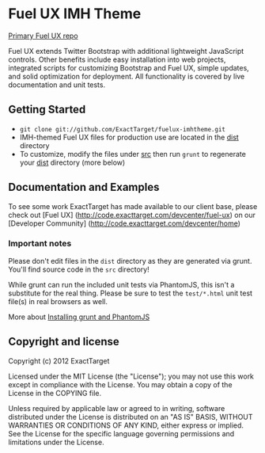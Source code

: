 # Fuel UX IMH Theme

[Primary Fuel UX repo](https://github.com/ExactTarget/fuelux)

Fuel UX extends Twitter Bootstrap with additional lightweight JavaScript controls.
Other benefits include easy installation into web projects, integrated scripts for customizing Bootstrap and Fuel UX,
simple updates, and solid optimization for deployment. All functionality is covered by live documentation and unit tests.

## Getting Started
* `git clone git://github.com/ExactTarget/fuelux-imhtheme.git`
* IMH-themed Fuel UX files for production use are located in the [dist](https://github.com/ExactTarget/fuelux-imhtheme/tree/master/dist) directory
* To customize, modify the files under [src](https://github.com/ExactTarget/fuelux-imhtheme/tree/master/src) then run `grunt` to regenerate your [dist](https://github.com/ExactTarget/fuelux-imhtheme/tree/master/dist) directory (more below)

## Documentation and Examples

To see some work ExactTarget has made available to our client base, please check out [Fuel UX] (http://code.exacttarget.com/devcenter/fuel-ux) on our [Developer Community] (http://code.exacttarget.com/devcenter/home)

### Important notes
Please don't edit files in the `dist` directory as they are generated via grunt. You'll find source code in the `src` directory!

While grunt can run the included unit tests via PhantomJS, this isn't a substitute for the real thing. Please be sure to test the `test/*.html` unit test file(s) in real browsers as well.

More about [Installing grunt and PhantomJS](https://github.com/ExactTarget/fuelux/wiki/Installing-grunt-and-PhantomJS)

## Copyright and license

Copyright (c) 2012 ExactTarget

Licensed under the MIT License (the "License");
you may not use this work except in compliance with the License.
You may obtain a copy of the License in the COPYING file.

Unless required by applicable law or agreed to in writing, software
distributed under the License is distributed on an "AS IS" BASIS,
WITHOUT WARRANTIES OR CONDITIONS OF ANY KIND, either express or implied.
See the License for the specific language governing permissions and
limitations under the License.